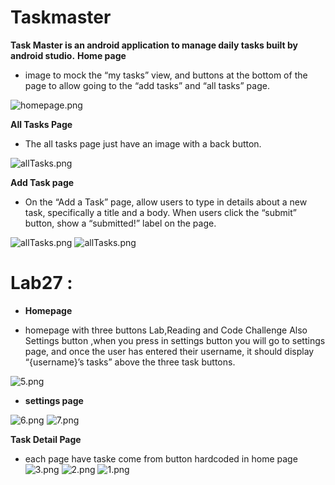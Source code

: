 # Taskmaster



**Task Master is an android application to manage daily tasks built by android studio.**
**Home page**

-  image to mock the “my tasks” view, and buttons at the bottom of the page to allow going to the “add tasks” and “all tasks” page.

![homepage.png](./homepage.png)

**All Tasks Page**

- The all tasks page just have an image with a back button.

![allTasks.png](./allTasks.png)

**Add Task page**

- On the “Add a Task” page, allow users to type in details about a new task, specifically a title and a body. When users click the “submit” button, show a “submitted!” label on the page.


![allTasks.png](./addtask.png)   ![allTasks.png](./submitted.png)



# Lab27 :

- **Homepage**


- homepage with three buttons Lab,Reading and Code Challenge Also Settings button ,when you press in settings button you will go to settings  page, and once the user has entered their username, it should display “{username}’s tasks” above the three task buttons.


![5.png](./5.png)      


- **settings  page**

![6.png](./6.png)   ![7.png](./7.png)


**Task Detail Page** 


- each page have taske come from button  hardcoded in home page
![3.png](./3.png)  ![2.png](./2.png)  ![1.png](./1.png)
